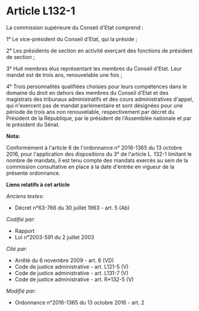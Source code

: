 # Article L132-1

La commission supérieure du Conseil d'Etat comprend : 

1° Le vice-président du Conseil d'Etat, qui la préside ; 

2° Les présidents de section en activité exerçant des fonctions de président de section ; 

3° Huit membres élus représentant les membres du Conseil d'Etat. Leur mandat est de trois ans, renouvelable une fois ; 

4° Trois personnalités qualifiées choisies pour leurs compétences dans le domaine du droit en dehors des membres du Conseil
d'Etat et des magistrats des tribunaux administratifs et des cours administratives d'appel, qui n'exercent pas de mandat
parlementaire et sont désignées pour une période de trois ans non renouvelable, respectivement par décret du Président de la
République, par le président de l'Assemblée nationale et par le président du Sénat.

**Nota:**

Conformément à l'article 6 de l'ordonnance n° 2016-1365 du 13 octobre 2016, pour l'application des dispositions du 3° de
l'article L. 132-1 limitant le nombre de mandats, il est tenu compte des mandats exercés au sein de la commission
consultative en place à la date d'entrée en vigueur de la présente ordonnance.

**Liens relatifs à cet article**

_Anciens textes_:

  - Décret n°63-766 du 30 juillet 1963 - art. 5 (Ab)

_Codifié par_:

  - Rapport
  - Loi n°2003-591 du 2 juillet 2003

_Cité par_:

  - Arrêté du 6 novembre 2009 - art. 6 (VD)
  - Code de justice administrative - art. L121-5 (V)
  - Code de justice administrative - art. L131-7 (V)
  - Code de justice administrative - art. R*132-5 (V)

_Modifié par_:

  - Ordonnance n°2016-1365 du 13 octobre 2016 - art. 2
